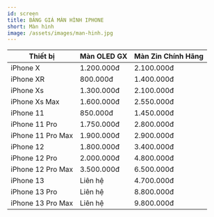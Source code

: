 ```yaml
---
id: screen
title: BẢNG GIÁ MÀN HÌNH IPHONE
short: Màn hình
image: /assets/images/man-hinh.jpg
---
```

| Thiết bị          | Màn OLED GX | Màn Zin Chính Hãng |
| ----------------- | ----------- | ------------------ |
| iPhone X          | 1﻿.200.000đ | 2.100.000đ         |
| iPhone XR         | 8﻿00.000đ   | 1.400.000đ         |
| iPhone Xs         | 1.300.000đ  | 2.100.000đ         |
| iPhone Xs Max     | 1.600.000đ  | 2.550.000đ         |
| iPhone 11         | 850.000đ    | 1.450.000đ         |
| iPhone 11 Pro     | 1.750.000đ  | 2.800.000đ         |
| iPhone 11 Pro Max | 1.900.000đ  | 2.900.000đ         |
| iPhone 12         | 1.800.000đ  | 3.400.000đ         |
| iPhone 12 Pro     | 2.000.000đ  | 4.800.000đ         |
| iPhone 12 Pro Max | 3.500.000đ  | 6.500.000đ         |
| iPhone 13         | Liên hệ     | 4.700.000đ         |
| iPhone 13 Pro     | Liên hệ     | 8.800.000đ         |
| iPhone 13 Pro Max | Liên hệ     | 9.800.000đ         |